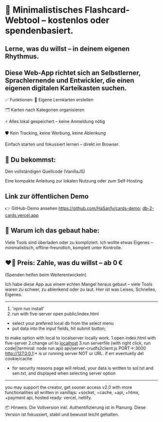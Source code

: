 # 🧠 Minimalistisches Flashcard-Webtool – kostenlos oder spendenbasiert.

## Lerne, was du willst – in deinem eigenen Rhythmus.

## Diese Web-App richtet sich an Selbstlerner, Sprachlernende und Entwickler, die einen eigenen digitalen Karteikasten suchen.

✅ Funktionen:
📝 Eigene Lernkarten erstellen

🗂 Karten nach Kategorien organisieren

⚡ Alles lokal gespeichert – keine Anmeldung nötig

🛡 Kein Tracking, keine Werbung, keine Ablenkung

Einfach starten und fokussiert lernen – direkt im Browser.

## 🎁 Du bekommst:
Den vollständigen Quellcode (VanillaJS)

Eine kompakte Anleitung zur lokalen Nutzung oder zum Self-Hosting

## Link zur öffentlichen Demo
👉 GitHub-Demo ansehen https://github.com/HaSan1y/cards-demo;       [db-2-cards.vercel.app](https://db-2-cards.vercel.app/)


## 💬 Warum ich das gebaut habe:
Viele Tools sind überladen oder zu kompliziert.
Ich wollte etwas Eigenes – minimalistisch, offline-freundlich, komplett unter Kontrolle.

## ❤️💸 Preis: Zahle, was du willst – ab 0 €
(Spenden helfen beim Weiterentwickeln)


Ich habe diese App aus einem echten Mangel heraus gebaut – viele Tools waren zu schwer, zu ablenkend oder zu laut. Hier ist was Leises, Schnelles, Eigenes.

_______________________________________________________________________________________________
1. 'npm run install'
2. run with five-server open public/index.html 

- select your prefered local db from the select menu
- put data into the input fields, hit submit button;


to make option with local to localserver locally work.
    1.open index.html with five-server 2.change url to [localhost](http://localhost:5500/public/)
	 3.run serverfile (with right click, run code||terminal: node run api) api/server-crudfs2client.js   PORT->:3000
	 http://127.0.0.1:* is ur running server NOT ur URL. if err eventuelly del cookie/cache
- for security reasons page will reload, your data is written to sol.txt and sen.txt, and displayed when selecting server option


_______________________________________________________________________________________________

 you may support the creator, get sooner access v2.0
 with more functionalities all written in vanillajs: 
 +socket, +cache, +api, +htmx, +payment api, hosted ready: vercel, netlify. 

📦 Hinweis: Die Vollversion inkl. Authentifizierung ist in Planung. Diese Version ist fokussiert, stabil und bewusst leicht gehalten.
